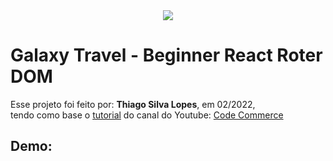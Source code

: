 <!---->
<div align="center">
<img src="./ReadMeFiles/app.jpg" align="center">
</div>

# Galaxy Travel - Beginner React Roter DOM

<p>Esse projeto foi feito por: <strong>Thiago Silva Lopes</strong>, em 02/2022,</br>
tendo como base o <a href="https://www.youtube.com/watch?v=utfRnLJTIsc" target="_blank">tutorial</a>
do canal do Youtube: <a href="https://www.youtube.com/channel/UCmT9TwcIb_yAe7-Uqhn3fBA" target="_blank">
Code Commerce</a></p>

## Demo:

